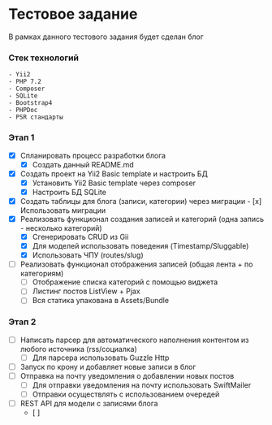 
# Тестовое задание

В рамках данного тестового задания будет сделан блог

### Стек технологий
    - Yii2
    - PHP 7.2
    - Composer
    - SQLite
    - Bootstrap4
    - PHPDoc
    - PSR cтандарты

### Этап 1
- [x] Спланировать процесс разработки блога
    - [x] Создать данный README.md
- [x] Создать проект на Yii2 Basic template и настроить БД
    - [x] Установить Yii2 Basic template через composer
    - [x] Настроить БД SQLite
- [x] Создать таблицы для блога (записи, категории) через миграции
       - [x] Использовать миграции
- [x] Реализовать функционал создания записей и категорий (одна запись - несколько категорий)
    - [x] Сгенерировать CRUD из Gii
    - [x] Для моделей использовать поведения (Timestamp/Sluggable)
    - [x] Использовать ЧПУ (routes/slug)
- [ ] Реализовать функционал отображения записей (общая лента + по категориям)
    - [ ] Отображение списка категорий с помощью виджета
    - [ ] Листинг постов ListView + Pjax
    - [ ] Вся статика упакована в Assets/Bundle

### Этап 2
- [ ] Написать парсер для автоматического наполнения контентом из любого источника (rss/социалка)
    - [ ] Для парсера использовать Guzzle Http
- [ ] Запуск по крону и добавляет новые записи в блог
- [ ] Отправка на почту уведомления о добавлении новых постов
    - [ ] Для отправки уведомления на почту использовать SwiftMailer
    - [ ] Отправки осуществлять с использованием очередей
- [ ] REST API для модели с записями блога
    - [ ]
